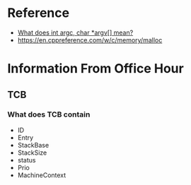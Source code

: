 # Reference
- [What does int argc, char *argv[] mean?
](https://stackoverflow.com/questions/3024197/what-does-int-argc-char-argv-mean)
- https://en.cppreference.com/w/c/memory/malloc

# Information From Office Hour
## TCB
### What does TCB contain
- ID
- Entry
- StackBase
- StackSize
- status
- Prio
- MachineContext